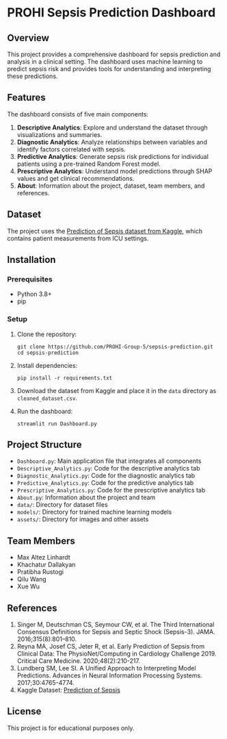 # PROHI Sepsis Prediction Dashboard

## Overview
This project provides a comprehensive dashboard for sepsis prediction and analysis in a clinical setting. The dashboard uses machine learning to predict sepsis risk and provides tools for understanding and interpreting these predictions.

## Features
The dashboard consists of five main components:

1. **Descriptive Analytics**: Explore and understand the dataset through visualizations and summaries.
2. **Diagnostic Analytics**: Analyze relationships between variables and identify factors correlated with sepsis.
3. **Predictive Analytics**: Generate sepsis risk predictions for individual patients using a pre-trained Random Forest model.
4. **Prescriptive Analytics**: Understand model predictions through SHAP values and get clinical recommendations.
5. **About**: Information about the project, dataset, team members, and references.

## Dataset
The project uses the [Prediction of Sepsis dataset from Kaggle](https://www.kaggle.com/datasets/salikhussaini49/prediction-of-sepsis), which contains patient measurements from ICU settings.

## Installation

### Prerequisites
- Python 3.8+
- pip

### Setup
1. Clone the repository:
   ```
   git clone https://github.com/PROHI-Group-5/sepsis-prediction.git
   cd sepsis-prediction
   ```

2. Install dependencies:
   ```
   pip install -r requirements.txt
   ```

3. Download the dataset from Kaggle and place it in the `data` directory as `cleaned_dataset.csv`.

4. Run the dashboard:
   ```
   streamlit run Dashboard.py
   ```

## Project Structure
- `Dashboard.py`: Main application file that integrates all components
- `Descriptive_Analytics.py`: Code for the descriptive analytics tab
- `Diagnostic_Analytics.py`: Code for the diagnostic analytics tab
- `Predictive_Analytics.py`: Code for the predictive analytics tab
- `Prescriptive_Analytics.py`: Code for the prescriptive analytics tab
- `About.py`: Information about the project and team
- `data/`: Directory for dataset files
- `models/`: Directory for trained machine learning models
- `assets/`: Directory for images and other assets

## Team Members
- Max Altez Linhardt
- Khachatur Dallakyan
- Pratibha Rustogi
- Qilu Wang
- Xue Wu

## References
1. Singer M, Deutschman CS, Seymour CW, et al. The Third International Consensus Definitions for Sepsis and Septic Shock (Sepsis-3). JAMA. 2016;315(8):801–810.
2. Reyna MA, Josef CS, Jeter R, et al. Early Prediction of Sepsis from Clinical Data: The PhysioNet/Computing in Cardiology Challenge 2019. Critical Care Medicine. 2020;48(2):210-217.
3. Lundberg SM, Lee SI. A Unified Approach to Interpreting Model Predictions. Advances in Neural Information Processing Systems. 2017;30:4765-4774.
4. Kaggle Dataset: [Prediction of Sepsis](https://www.kaggle.com/datasets/salikhussaini49/prediction-of-sepsis)

## License
This project is for educational purposes only.